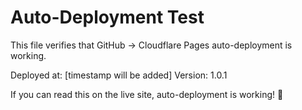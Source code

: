 # Auto-Deployment Test

This file verifies that GitHub → Cloudflare Pages auto-deployment is working.

Deployed at: [timestamp will be added]
Version: 1.0.1

If you can read this on the live site, auto-deployment is working! 🎉